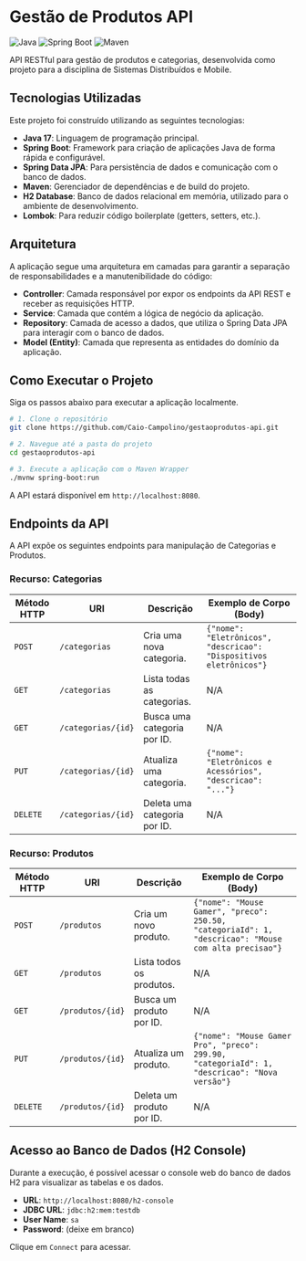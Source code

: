 # Gestão de Produtos API

![Java](https://img.shields.io/badge/Java-17-blue)
![Spring Boot](https://img.shields.io/badge/Spring%20Boot-3.x-brightgreen)
![Maven](https://img.shields.io/badge/Maven-4.0-red)

API RESTful para gestão de produtos e categorias, desenvolvida como projeto para a disciplina de Sistemas Distribuídos e Mobile.

##  Tecnologias Utilizadas

Este projeto foi construído utilizando as seguintes tecnologias:

- **Java 17**: Linguagem de programação principal.
- **Spring Boot**: Framework para criação de aplicações Java de forma rápida e configurável.
- **Spring Data JPA**: Para persistência de dados e comunicação com o banco de dados.
- **Maven**: Gerenciador de dependências e de build do projeto.
- **H2 Database**: Banco de dados relacional em memória, utilizado para o ambiente de desenvolvimento.
- **Lombok**: Para reduzir código boilerplate (getters, setters, etc.).

##  Arquitetura

A aplicação segue uma arquitetura em camadas para garantir a separação de responsabilidades e a manutenibilidade do código:

- **Controller**: Camada responsável por expor os endpoints da API REST e receber as requisições HTTP.
- **Service**: Camada que contém a lógica de negócio da aplicação.
- **Repository**: Camada de acesso a dados, que utiliza o Spring Data JPA para interagir com o banco de dados.
- **Model (Entity)**: Camada que representa as entidades do domínio da aplicação.

##  Como Executar o Projeto

Siga os passos abaixo para executar a aplicação localmente.

```bash
# 1. Clone o repositório
git clone https://github.com/Caio-Campolino/gestaoprodutos-api.git

# 2. Navegue até a pasta do projeto
cd gestaoprodutos-api

# 3. Execute a aplicação com o Maven Wrapper
./mvnw spring-boot:run
```

A API estará disponível em `http://localhost:8080`.

##  Endpoints da API

A API expõe os seguintes endpoints para manipulação de Categorias e Produtos.

### Recurso: Categorias

| Método HTTP | URI               | Descrição                    | Exemplo de Corpo (Body)                                             |
|-------------|-------------------|------------------------------|---------------------------------------------------------------------|
| `POST`      | `/categorias`     | Cria uma nova categoria.     | `{"nome": "Eletrônicos", "descricao": "Dispositivos eletrônicos"}`   |
| `GET`       | `/categorias`     | Lista todas as categorias.   | N/A                                                                 |
| `GET`       | `/categorias/{id}`| Busca uma categoria por ID.  | N/A                                                                 |
| `PUT`       | `/categorias/{id}`| Atualiza uma categoria.      | `{"nome": "Eletrônicos e Acessórios", "descricao": "..."}`         |
| `DELETE`    | `/categorias/{id}`| Deleta uma categoria por ID. | N/A                                                                 |

### Recurso: Produtos

| Método HTTP | URI             | Descrição                 | Exemplo de Corpo (Body)                                                                                             |
|-------------|-----------------|---------------------------|---------------------------------------------------------------------------------------------------------------------|
| `POST`      | `/produtos`     | Cria um novo produto.     | `{"nome": "Mouse Gamer", "preco": 250.50, "categoriaId": 1, "descricao": "Mouse com alta precisao"}` |
| `GET`       | `/produtos`     | Lista todos os produtos.  | N/A                                                                                                                 |
| `GET`       | `/produtos/{id}`| Busca um produto por ID.  | N/A                                                                                                                 |
| `PUT`       | `/produtos/{id}`| Atualiza um produto.      | `{"nome": "Mouse Gamer Pro", "preco": 299.90, "categoriaId": 1, "descricao": "Nova versão"}`       |
| `DELETE`    | `/produtos/{id}`| Deleta um produto por ID. | N/A                                                                                                                 |

##  Acesso ao Banco de Dados (H2 Console)

Durante a execução, é possível acessar o console web do banco de dados H2 para visualizar as tabelas e os dados.

- **URL**: `http://localhost:8080/h2-console`
- **JDBC URL**: `jdbc:h2:mem:testdb`
- **User Name**: `sa`
- **Password**: (deixe em branco)

Clique em `Connect` para acessar.